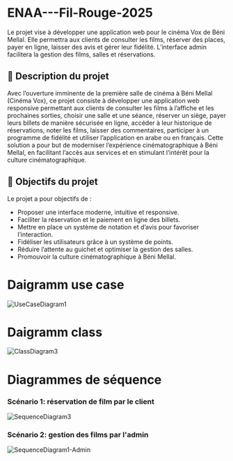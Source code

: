 # ENAA---Fil-Rouge-2025
Le projet vise à développer une application web pour le cinéma Vox de Béni Mellal. Elle permettra aux clients de consulter les films, réserver des places, payer en ligne, laisser des avis et gérer leur fidélité. L’interface admin facilitera la gestion des films, salles et réservations.


## 📌 Description du projet

Avec l’ouverture imminente de la première salle de cinéma à Béni Mellal (Cinéma Vox), ce projet consiste à développer une application web responsive permettant aux clients de consulter les films à l’affiche et les prochaines sorties, choisir une salle et une séance, réserver un siège, payer leurs billets de manière sécurisée en ligne, accéder à leur historique de réservations, noter les films, laisser des commentaires, participer à un programme de fidélité et utiliser l’application en arabe ou en français. Cette solution a pour but de moderniser l’expérience cinématographique à Béni Mellal, en facilitant l’accès aux services et en stimulant l’intérêt pour la culture cinématographique.

## 🎯 Objectifs du projet

Le projet a pour objectifs de :
- Proposer une interface moderne, intuitive et responsive.
- Faciliter la réservation et le paiement en ligne des billets.
- Mettre en place un système de notation et d’avis pour favoriser l’interaction.
- Fidéliser les utilisateurs grâce à un système de points.
- Réduire l’attente au guichet et optimiser la gestion des salles.
- Promouvoir la culture cinématographique à Béni Mellal.

# Daigramm use case
![UseCaseDiagram1](https://github.com/user-attachments/assets/86ea1366-b429-40d6-82e2-f891565ba057)
# Daigramm class
![ClassDiagram3](https://github.com/user-attachments/assets/f1738a9a-d6bd-4249-bc0f-a2b1e61fa006)
# Diagrammes de séquence
### Scénario 1: réservation de film par le client
![SequenceDiagram3](https://github.com/user-attachments/assets/52110845-be21-4ccd-86a0-54d3a2dc20fe)
### Scénario 2: gestion des films par l'admin
![SequenceDiagram1-Admin](https://github.com/user-attachments/assets/e8f9cbaf-f5df-4b87-8b2c-7fa888a1c94f)



